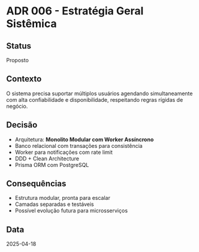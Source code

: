 # ADR 006 - Estratégia Geral Sistêmica

## Status

Proposto

## Contexto

O sistema precisa suportar múltiplos usuários agendando simultaneamente com alta confiabilidade e disponibilidade, respeitando regras rígidas de negócio.

## Decisão

- Arquitetura: **Monolito Modular com Worker Assíncrono**
- Banco relacional com transações para consistência
- Worker para notificações com rate limit
- DDD + Clean Architecture
- Prisma ORM com PostgreSQL

## Consequências

- Estrutura modular, pronta para escalar
- Camadas separadas e testáveis
- Possível evolução futura para microsserviços

## Data

2025-04-18
